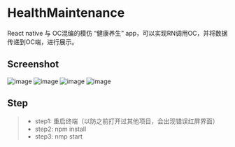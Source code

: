 # HealthMaintenance
React native 与 OC混编的模仿 “健康养生” app，可以实现RN调用OC，并将数据传递到OC端，进行展示。

## Screenshot
![image](https://github.com/liuhongjun719/HealthMaintenance/blob/master/screenshots/1.png)
![image](https://github.com/liuhongjun719/HealthMaintenance/blob/master/screenshots/2.png)
![image](https://github.com/liuhongjun719/HealthMaintenance/blob/master/screenshots/3.png)
![image](https://github.com/liuhongjun719/HealthMaintenance/blob/master/screenshots/4.png)


## Step
>* step1:  重启终端（以防之前打开过其他项目，会出现错误红屏界面）
>* step2:  npm install
>* step3:  nmp start
